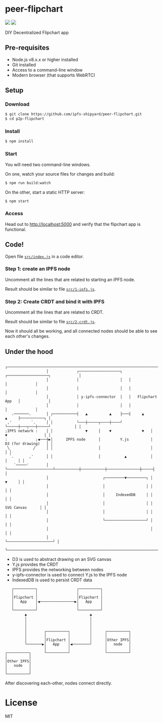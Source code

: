 # peer-flipchart

<a href="https://protocol.ai"><img src="https://img.shields.io/badge/made%20by-Protocol%20Labs-blue.svg?style=flat-square" /></a>
<a href="http://webchat.freenode.net/?channels=%23ipfs"><img src="https://img.shields.io/badge/freenode-%23ipfs-blue.svg?style=flat-square" /></a>

DIY Decentralized Flipchart app

## Pre-requisites

* Node.js v8.x.x or higher installed
* Git installed
* Access to a command-line window
* Modern browser (that supports WebRTC)

## Setup

### Download

```bash
$ git clone https://github.com/ipfs-shipyard/peer-flipchart.git
$ cd p2p-flipchart
```

### Install

```bash
$ npm install
````

### Start

You will need two command-line windows.

On one, watch your source files for changes and build:

```bash
$ npm run build:watch
```

On the other, start a static HTTP server:

```bash
$ npm start
```

### Access

Head out to [http://localhost:5000](http://localhost:5000) and verify that the flipchart app is functional.


## Code!

Open file [`src/index.js`](src/index.js) in a code editor.

### Step 1: create an IPFS node

Uncomment all the lines that are related to starting an IPFS node.

Result should be similar to file [`src/1-ipfs.js`](src/1-ipfs.js).

### Step 2: Create CRDT and bind it with IPFS

Uncomment all the lines that are related to CRDT.

Result should be similar to file [`src/2-crdt.js`](src/2-crdt.js).

Now it should all be working, and all connected nodes should be able to see each other's changes.


## Under the hood

```
                   ┌───────────────────────────────────────────────────────────────────────┐
                   │             ┌───────────────────┐   ┌───────────────────┐             │
                   │             │                   │   │                   │             │
                   │             │                   │   │                   │             │
                   │             │ y-ipfs-connector  │   │   Flipchart App   │             │
                   │             │                   │   │                   │             │
   .───────.       │ ┌───────────┤   ▲          ▲    ├───┤     ▲       ▲     ├───────────┐ │
 ,'         `.     │ │           └───┼─────┬────┼────┘   └─────┼───┬───┼─────┘           │ │
;IPFS network :    │ │               ▼     │    ▼              ▼   │   ▼                 │ │
:             ;◀───┼▶│      IPFS node      │         Y.js          │  D3 (for drawing)   │ │
 ╲           ╱     │ │                     │                       │                     │ │
  `.       ,'      │ │                     │           ▲           │               │     │ │
    `─────'        │ └─────────────────────┴───────────┼───────────┼───────────────┼─────┤ │
                   │                         ┌─────────▼─────────┐ │               ▼     │ │
                   │                         │                   │ │                     │ │
                   │                         │     IndexedDB     │ │                     │ │
                   │                         │                   │ │     SVG Canvas      │ │
                   │                         │                   │ │                     │ │
                   │                         └───────────────────┘ │                     │ │
                   │                                               │                     │ │
                   │                                               └─────────────────────┘ │
                   └───────────────────────────────────────────────────────────────────────┘
```

* D3 is used to abstract drawing on an SVG canvas
* Y.js provides the CRDT
* IPFS provides the networking between nodes
* y-ipfs-connector is used to connect Y.js to the IPFS node
* IndexedDB is used to persist CRDT data

```
   ┌──────────┐                  ┌──────────┐
   │          │                  │          │
   │Flipchart │                  │Flipchart │
   │   App    │◀────────────────▶│   App    │
   │          │                  │          │
   └──────────┘                  └──────────┘
         ▲                             ▲
         │                             │
         │                             │
         │                             │
         │        ┌──────────┐         │      ┌──────────┐
         │        │          │         │      │          │
         │        │Flipchart │         │      │Other IPFS│
         └───────▶│   App    │◀────────┘      │   node   │
                  │          │                │          │
┌──────────┐      └──────────┘                └──────────┘
│          │
│Other IPFS│
│   node   │
│          │
└──────────┘
```

After discovering each-other, nodes connect directly.


# License

MIT
